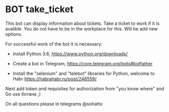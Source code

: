 # BOT take_ticket


This bot can display information about tickets. Take a ticket to work if it is avalible.
You do not have to be in the workplace for this. Will be add new options.

For successful work of the bot it is necessary:

- Install Python 3.6,
https://www.python.org/downloads/

- Create a bot in Telegram,
https://core.telegram.org/bots#botfather

- Install the "selenium" and "telebot" libraries for Python,
welcome to Habr https://habrahabr.ru/post/248559/

Next add token and requisites for authorization from "you know where" and Go use ботана ;)


On all questions please in telegrams @sohatto

